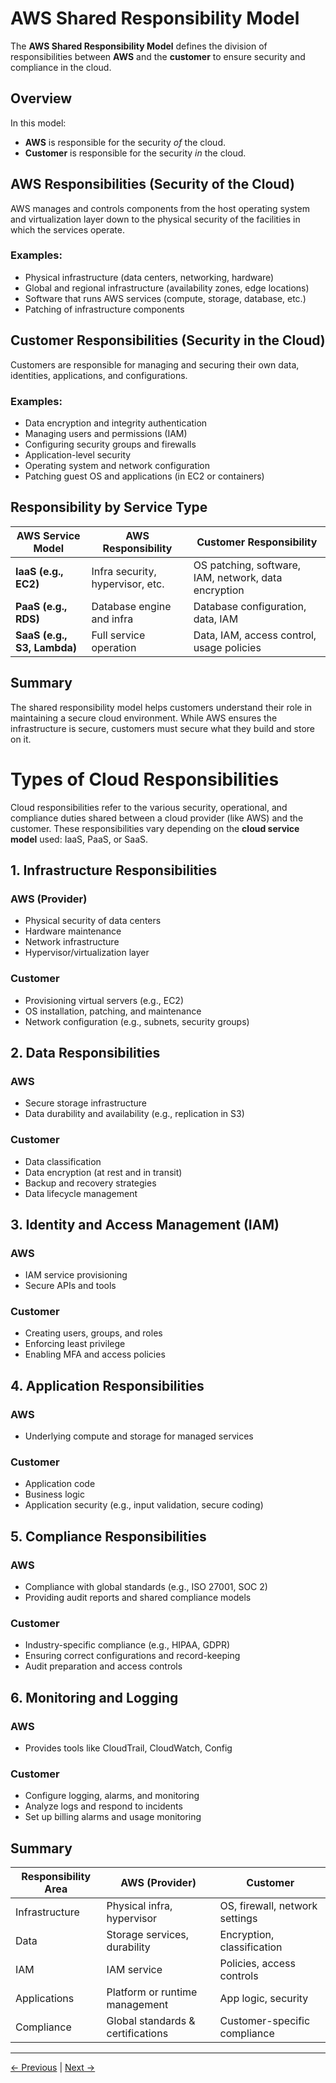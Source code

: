 # AWS Shared Responsibility Model

The **AWS Shared Responsibility Model** defines the division of responsibilities between **AWS** and the **customer** to ensure security and compliance in the cloud.

## Overview

In this model:

- **AWS** is responsible for the security _of_ the cloud.
- **Customer** is responsible for the security _in_ the cloud.

## AWS Responsibilities (Security of the Cloud)

AWS manages and controls components from the host operating system and virtualization layer down to the physical security of the facilities in which the services operate.

### Examples:

- Physical infrastructure (data centers, networking, hardware)
- Global and regional infrastructure (availability zones, edge locations)
- Software that runs AWS services (compute, storage, database, etc.)
- Patching of infrastructure components

## Customer Responsibilities (Security in the Cloud)

Customers are responsible for managing and securing their own data, identities, applications, and configurations.

### Examples:

- Data encryption and integrity authentication
- Managing users and permissions (IAM)
- Configuring security groups and firewalls
- Application-level security
- Operating system and network configuration
- Patching guest OS and applications (in EC2 or containers)

## Responsibility by Service Type

| AWS Service Model           | AWS Responsibility               | Customer Responsibility                              |
| --------------------------- | -------------------------------- | ---------------------------------------------------- |
| **IaaS (e.g., EC2)**        | Infra security, hypervisor, etc. | OS patching, software, IAM, network, data encryption |
| **PaaS (e.g., RDS)**        | Database engine and infra        | Database configuration, data, IAM                    |
| **SaaS (e.g., S3, Lambda)** | Full service operation           | Data, IAM, access control, usage policies            |

## Summary

The shared responsibility model helps customers understand their role in maintaining a secure cloud environment. While AWS ensures the infrastructure is secure, customers must secure what they build and store on it.

# Types of Cloud Responsibilities

Cloud responsibilities refer to the various security, operational, and compliance duties shared between a cloud provider (like AWS) and the customer. These responsibilities vary depending on the **cloud service model** used: IaaS, PaaS, or SaaS.

## 1. **Infrastructure Responsibilities**

### AWS (Provider)

- Physical security of data centers
- Hardware maintenance
- Network infrastructure
- Hypervisor/virtualization layer

### Customer

- Provisioning virtual servers (e.g., EC2)
- OS installation, patching, and maintenance
- Network configuration (e.g., subnets, security groups)

## 2. **Data Responsibilities**

### AWS

- Secure storage infrastructure
- Data durability and availability (e.g., replication in S3)

### Customer

- Data classification
- Data encryption (at rest and in transit)
- Backup and recovery strategies
- Data lifecycle management

## 3. **Identity and Access Management (IAM)**

### AWS

- IAM service provisioning
- Secure APIs and tools

### Customer

- Creating users, groups, and roles
- Enforcing least privilege
- Enabling MFA and access policies

## 4. **Application Responsibilities**

### AWS

- Underlying compute and storage for managed services

### Customer

- Application code
- Business logic
- Application security (e.g., input validation, secure coding)

## 5. **Compliance Responsibilities**

### AWS

- Compliance with global standards (e.g., ISO 27001, SOC 2)
- Providing audit reports and shared compliance models

### Customer

- Industry-specific compliance (e.g., HIPAA, GDPR)
- Ensuring correct configurations and record-keeping
- Audit preparation and access controls

## 6. **Monitoring and Logging**

### AWS

- Provides tools like CloudTrail, CloudWatch, Config

### Customer

- Configure logging, alarms, and monitoring
- Analyze logs and respond to incidents
- Set up billing alarms and usage monitoring

## Summary

| Responsibility Area | AWS (Provider)                    | Customer                       |
| ------------------- | --------------------------------- | ------------------------------ |
| Infrastructure      | Physical infra, hypervisor        | OS, firewall, network settings |
| Data                | Storage services, durability      | Encryption, classification     |
| IAM                 | IAM service                       | Policies, access controls      |
| Applications        | Platform or runtime management    | App logic, security            |
| Compliance          | Global standards & certifications | Customer-specific compliance   |


---
[← Previous](9.%20Management%20and%20Development%20Tools.md) | [Next →](11.%20Compute.md)